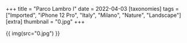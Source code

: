 +++
title = "Parco Lambro I"
date = 2022-04-03
[taxonomies]
tags = ["Imported", "iPhone 12 Pro", "Italy", "Milano", "Nature", "Landscape"]
[extra]
thumbnail = "0.jpg"
+++

{{ img(src="0.jpg") }}
